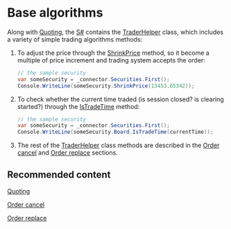 # Base algorithms

Along with [Quoting](StrategyQuoting.md), the [S\#](StockSharpAbout.md) contains the [TraderHelper](xref:StockSharp.Algo.TraderHelper) class, which includes a variety of simple trading algorithms methods:

1. To adjust the price through the [ShrinkPrice](xref:StockSharp.Algo.TraderHelper.ShrinkPrice(StockSharp.BusinessEntities.Security,System.Decimal,StockSharp.Messages.ShrinkRules)) method, so it become a multiple of price increment and trading system accepts the order:

   ```cs
   // the sample security
   var someSecurity = _connector.Securities.First();
   Console.WriteLine(someSecurity.ShrinkPrice(13453.65342));
   ```
2. To check whether the current time traded (is session closed? is clearing started?) through the [IsTradeTime](xref:StockSharp.Algo.TraderHelper.IsTradeTime(StockSharp.Messages.WorkingTime,System.DateTime,System.Nullable{System.Boolean}@,StockSharp.Messages.WorkingTimePeriod@)) method: 

   ```cs
   // the sample security
   var someSecurity = _connector.Securities.First();
   Console.WriteLine(someSecurity.Board.IsTradeTime(currentTime));
   ```
3. The rest of the [TraderHelper](xref:StockSharp.Algo.TraderHelper) class methods are described in the [Order cancel](OrdersCancel.md) and [Order replace](OrdersReRegister.md) sections. 

## Recommended content

[Quoting](StrategyQuoting.md)

[Order cancel](OrdersCancel.md)

[Order replace](OrdersReRegister.md)
